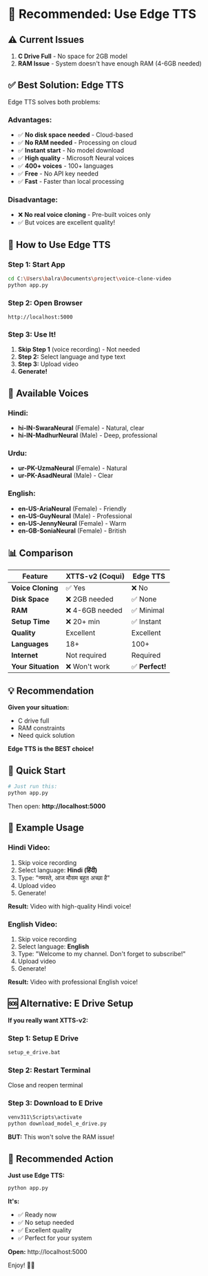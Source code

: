 # 🎯 Recommended: Use Edge TTS

## ⚠️ Current Issues

1. **C Drive Full** - No space for 2GB model
2. **RAM Issue** - System doesn't have enough RAM (4-6GB needed)

## ✅ Best Solution: Edge TTS

Edge TTS solves both problems:

### **Advantages:**
- ✅ **No disk space needed** - Cloud-based
- ✅ **No RAM needed** - Processing on cloud
- ✅ **Instant start** - No model download
- ✅ **High quality** - Microsoft Neural voices
- ✅ **400+ voices** - 100+ languages
- ✅ **Free** - No API key needed
- ✅ **Fast** - Faster than local processing

### **Disadvantage:**
- ❌ **No real voice cloning** - Pre-built voices only
- ✅ But voices are excellent quality!

## 🚀 How to Use Edge TTS

### **Step 1: Start App**

```bash
cd C:\Users\balra\Documents\project\voice-clone-video
python app.py
```

### **Step 2: Open Browser**

```
http://localhost:5000
```

### **Step 3: Use It!**

1. **Skip Step 1** (voice recording) - Not needed
2. **Step 2:** Select language and type text
3. **Step 3:** Upload video
4. **Generate!**

## 🎤 Available Voices

### **Hindi:**
- **hi-IN-SwaraNeural** (Female) - Natural, clear
- **hi-IN-MadhurNeural** (Male) - Deep, professional

### **Urdu:**
- **ur-PK-UzmaNeural** (Female) - Natural
- **ur-PK-AsadNeural** (Male) - Clear

### **English:**
- **en-US-AriaNeural** (Female) - Friendly
- **en-US-GuyNeural** (Male) - Professional
- **en-US-JennyNeural** (Female) - Warm
- **en-GB-SoniaNeural** (Female) - British

## 📊 Comparison

| Feature | XTTS-v2 (Coqui) | Edge TTS |
|---------|----------------|----------|
| **Voice Cloning** | ✅ Yes | ❌ No |
| **Disk Space** | ❌ 2GB needed | ✅ None |
| **RAM** | ❌ 4-6GB needed | ✅ Minimal |
| **Setup Time** | ❌ 20+ min | ✅ Instant |
| **Quality** | Excellent | Excellent |
| **Languages** | 18+ | 100+ |
| **Internet** | Not required | Required |
| **Your Situation** | ❌ Won't work | ✅ **Perfect!** |

## 💡 Recommendation

**Given your situation:**
- C drive full
- RAM constraints
- Need quick solution

**Edge TTS is the BEST choice!**

## 🎯 Quick Start

```bash
# Just run this:
python app.py
```

Then open: **http://localhost:5000**

## 📝 Example Usage

### **Hindi Video:**
1. Skip voice recording
2. Select language: **Hindi (हिंदी)**
3. Type: "नमस्ते, आज मौसम बहुत अच्छा है"
4. Upload video
5. Generate!

**Result:** Video with high-quality Hindi voice!

### **English Video:**
1. Skip voice recording
2. Select language: **English**
3. Type: "Welcome to my channel. Don't forget to subscribe!"
4. Upload video
5. Generate!

**Result:** Video with professional English voice!

## 🆘 Alternative: E Drive Setup

**If you really want XTTS-v2:**

### **Step 1: Setup E Drive**
```bash
setup_e_drive.bat
```

### **Step 2: Restart Terminal**
Close and reopen terminal

### **Step 3: Download to E Drive**
```bash
venv311\Scripts\activate
python download_model_e_drive.py
```

**BUT:** This won't solve the RAM issue!

## 🎊 Recommended Action

**Just use Edge TTS:**

```bash
python app.py
```

**It's:**
- ✅ Ready now
- ✅ No setup needed
- ✅ Excellent quality
- ✅ Perfect for your system

**Open:** http://localhost:5000

Enjoy! 🎤✨
